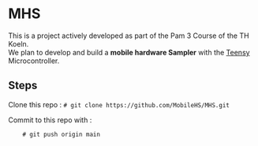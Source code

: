 # MHS
This is a project actively developed as part of the Pam 3 Course of the TH Koeln. <br>
We plan to develop and build a **mobile hardware Sampler** with the [Teensy](https://www.pjrc.com/store/teensy40.html) Microcontroller.

## Steps
Clone this repo :
```# git clone https://github.com/MobileHS/MHS.git ```

Commit to this repo with :
``` # git commit -m "<msg>" 
    # git push origin main
```


